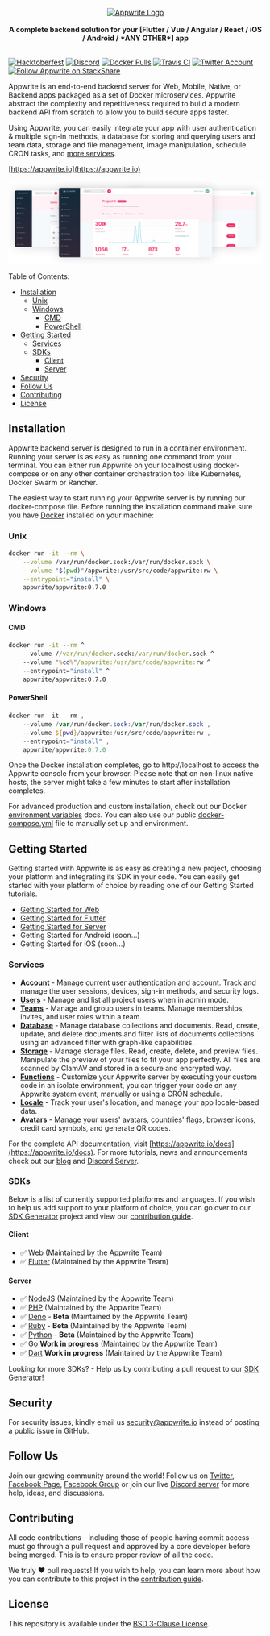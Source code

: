 <p align="center">
    <a href="https://appwrite.io" target="_blank"><img width="260" height="39" src="https://appwrite.io/images/github-logo.png" alt="Appwrite Logo"></a>
    <br />
    <br />
    <b>A complete backend solution for your [Flutter / Vue / Angular / React / iOS / Android / *ANY OTHER*] app</b>
    <br />
    <br />
</p>

[![Hacktoberfest](https://badgen.net/badge/hacktoberfest/friendly/pink)](CONTRIBUTING.md)
[![Discord](https://img.shields.io/discord/564160730845151244?label=discord)](https://discord.gg/GSeTUeA)
[![Docker Pulls](https://badgen.net/docker/pulls/appwrite/appwrite)](https://travis-ci.org/appwrite/appwrite)
[![Travis CI](https://badgen.net/travis/appwrite/appwrite?label=build)](https://travis-ci.org/appwrite/appwrite)
[![Twitter Account](https://badgen.net/twitter/follow/appwrite_io?label=twitter)](https://twitter.com/appwrite_io)
[![Follow Appwrite on StackShare](https://badgen.net/badge/follow%20on/stackshare/blue)](https://stackshare.io/appwrite)

Appwrite is an end-to-end backend server for Web, Mobile, Native, or Backend apps packaged as a set of Docker microservices. Appwrite abstract the complexity and repetitiveness required to build a modern backend API from scratch to allow you to build secure apps faster.

Using Appwrite, you can easily integrate your app with user authentication & multiple sign-in methods, a database for storing and querying users and team data, storage and file management, image manipulation, schedule CRON tasks, and [more services](https://appwrite.io/docs).

[https://appwrite.io](https://appwrite.io)

![Appwrite](public/images/github.png)

Table of Contents:

- [Installation](#installation)
  - [Unix](#unix)
  - [Windows](#windows)
    - [CMD](#cmd)
    - [PowerShell](#powershell)
- [Getting Started](#getting-started)
  - [Services](#services)
  - [SDKs](#sdks)
    - [Client](#client)
    - [Server](#server)
- [Security](#security)
- [Follow Us](#follow-us)
- [Contributing](#contributing)
- [License](#license)
      
## Installation

Appwrite backend server is designed to run in a container environment. Running your server is as easy as running one command from your terminal. You can either run Appwrite on your localhost using docker-compose or on any other container orchestration tool like Kubernetes, Docker Swarm or Rancher.

The easiest way to start running your Appwrite server is by running our docker-compose file. Before running the installation command make sure you have [Docker](https://www.docker.com/products/docker-desktop) installed on your machine:

### Unix

```bash
docker run -it --rm \
    --volume /var/run/docker.sock:/var/run/docker.sock \
    --volume "$(pwd)"/appwrite:/usr/src/code/appwrite:rw \
    --entrypoint="install" \
    appwrite/appwrite:0.7.0
```

### Windows

#### CMD

```cmd
docker run -it --rm ^
    --volume //var/run/docker.sock:/var/run/docker.sock ^
    --volume "%cd%"/appwrite:/usr/src/code/appwrite:rw ^
    --entrypoint="install" ^
    appwrite/appwrite:0.7.0
```

#### PowerShell

```powershell
docker run -it --rm ,
    --volume /var/run/docker.sock:/var/run/docker.sock ,
    --volume ${pwd}/appwrite:/usr/src/code/appwrite:rw ,
    --entrypoint="install" ,
    appwrite/appwrite:0.7.0
```

Once the Docker installation completes, go to http://localhost to access the Appwrite console from your browser. Please note that on non-linux native hosts, the server might take a few minutes to start after installation completes.


For advanced production and custom installation, check out our Docker [environment variables](docs/tutorials/environment-variables.md) docs. You can also use our public [docker-compose.yml](https://appwrite.io/docker-compose.yml) file to manually set up and environment.

## Getting Started

Getting started with Appwrite is as easy as creating a new project, choosing your platform and integrating its SDK in your code. You can easily get started with your platform of choice by reading one of our Getting Started tutorials.

* [Getting Started for Web](https://appwrite.io/docs/getting-started-for-web)
* [Getting Started for Flutter](https://appwrite.io/docs/getting-started-for-flutter)
* [Getting Started for Server](https://appwrite.io/docs/getting-started-for-server)
* Getting Started for Android (soon...)
* Getting Started for iOS (soon...)

### Services

* [**Account**](https://appwrite.io/docs/client/account) - Manage current user authentication and account. Track and manage the user sessions, devices, sign-in methods, and security logs.
* [**Users**](https://appwrite.io/docs/server/users) - Manage and list all project users when in admin mode.
* [**Teams**](https://appwrite.io/docs/client/teams) - Manage and group users in teams. Manage memberships, invites, and user roles within a team.
* [**Database**](https://appwrite.io/docs/client/database) - Manage database collections and documents. Read, create, update, and delete documents and filter lists of documents collections using an advanced filter with graph-like capabilities.
* [**Storage**](https://appwrite.io/docs/client/storage) - Manage storage files. Read, create, delete, and preview files. Manipulate the preview of your files to fit your app perfectly. All files are scanned by ClamAV and stored in a secure and encrypted way.
* [**Functions**](https://appwrite.io/docs/server/functions) - Customize your Appwrite server by executing your custom code in an isolate environment, you can trigger your code on any Appwrite system event, manually or using a CRON schedule.
* [**Locale**](https://appwrite.io/docs/client/locale) - Track your user's location, and manage your app locale-based data.
* [**Avatars**](https://appwrite.io/docs/client/avatars) - Manage your users' avatars, countries' flags, browser icons, credit card symbols, and generate QR codes.

For the complete API documentation, visit [https://appwrite.io/docs](https://appwrite.io/docs). For more tutorials, news and announcements check out our [blog](https://medium.com/appwrite-io) and [Discord Server](https://discord.gg/GSeTUeA).

### SDKs

Below is a list of currently supported platforms and languages. If you wish to help us add support to your platform of choice, you can go over to our [SDK Generator](https://github.com/appwrite/sdk-generator) project and view our [contribution guide](https://github.com/appwrite/sdk-generator/blob/master/CONTRIBUTING.md).

#### Client
* ✅ [Web](https://github.com/appwrite/sdk-for-js) (Maintained by the Appwrite Team)
* ✅ [Flutter](https://github.com/appwrite/sdk-for-flutter) (Maintained by the Appwrite Team)

#### Server
* ✅ [NodeJS](https://github.com/appwrite/sdk-for-node) (Maintained by the Appwrite Team)
* ✅ [PHP](https://github.com/appwrite/sdk-for-php) (Maintained by the Appwrite Team)
* ✅ [Deno](https://github.com/appwrite/sdk-for-deno) - **Beta** (Maintained by the Appwrite Team)
* ✅ [Ruby](https://github.com/appwrite/sdk-for-ruby) - **Beta** (Maintained by the Appwrite Team)
* ✅ [Python](https://github.com/appwrite/sdk-for-python) - **Beta** (Maintained by the Appwrite Team)
* ✅ [Go](https://github.com/appwrite/sdk-for-go) **Work in progress** (Maintained by the Appwrite Team)
* ✅ [Dart](https://github.com/appwrite/sdk-for-dart) **Work in progress** (Maintained by the Appwrite Team)

Looking for more SDKs? - Help us by contributing a pull request to our [SDK Generator](https://github.com/appwrite/sdk-generator)!

## Security

For security issues, kindly email us [security@appwrite.io](mailto:security@appwrite.io) instead of posting a public issue in GitHub.

## Follow Us

Join our growing community around the world! Follow us on [Twitter](https://twitter.com/appwrite_io), [Facebook Page](https://www.facebook.com/appwrite.io), [Facebook Group](https://www.facebook.com/groups/appwrite.developers/) or join our live [Discord server](https://discord.gg/GSeTUeA) for more help, ideas, and discussions.

## Contributing

All code contributions - including those of people having commit access - must go through a pull request and approved by a core developer before being merged. This is to ensure proper review of all the code.

We truly ❤️ pull requests! If you wish to help, you can learn more about how you can contribute to this project in the [contribution guide](CONTRIBUTING.md).

## License

This repository is available under the [BSD 3-Clause License](./LICENSE).

